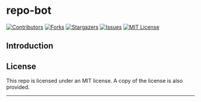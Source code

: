 # repo-bot

[![Contributors][contributors-shield]][contributors-url]
[![Forks][forks-shield]][forks-url]
[![Stargazers][stars-shield]][stars-url]
[![Issues][issues-shield]][issues-url]
[![MIT License][license-shield]][license-url]

## Introduction



## License

This repo is licensed under an MIT license. A copy of the license is also provided.

---

[contributors-shield]: https://img.shields.io/github/contributors/jordandarlington-org/test-approval-bot.svg?style=for-the-badge
[contributors-url]: https://github.com/jordandarlington-org
[forks-shield]: https://img.shields.io/github/forks/jordandarlington-org/test-approval-bot.svg?style=for-the-badge
[forks-url]: https://github.com/jordandarlington-org/test-approval-bot/network/members
[stars-shield]: https://img.shields.io/github/stars/jordandarlington-org/test-approval-bot.svg?style=for-the-badge
[stars-url]: https://github.com/jordandarlington-org/test-approval-bot/stargazers
[issues-shield]: https://img.shields.io/github/issues/jordandarlington-org/test-approval-bot.svg?style=for-the-badge
[issues-url]: https://github.com/jordandarlington-org/test-approval-bot/issues
[license-shield]: https://img.shields.io/github/license/jordandarlington-org/test-approval-bot.svg?style=for-the-badge
[license-url]: https://github.com/jordandarlington-org/test-approval-bot/blob/main/LICENSE

